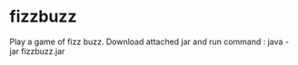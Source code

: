 # fizzbuzz
Play a game of fizz buzz.
Download attached jar and run command : java -jar fizzbuzz.jar
